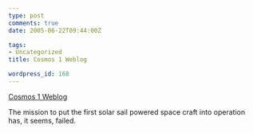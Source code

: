 ```yaml
---
type: post
comments: true
date: 2005-06-22T09:44:00Z

tags:
- Uncategorized
title: Cosmos 1 Weblog

wordpress_id: 168
---
```


[Cosmos 1 Weblog](http://planetary.org/solarsailblog/index_03.html)  

The mission to put the first solar sail powered space craft into operation has, it seems, failed.
